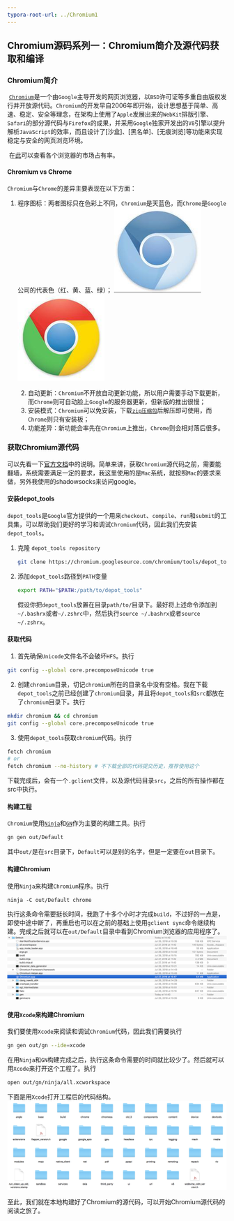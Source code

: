 ```yaml
---
typora-root-url: ../Chromium1
---
```


## Chromium源码系列一：Chromium简介及源代码获取和编译

### Chromium简介

​        [`Chromium`](https://www.chromium.org/Home)是一个由`Google`主导开发的网页浏览器，以`BSD`许可证等多重自由版权发行并开放源代码。`Chromium`的开发早自2006年即开始，设计思想基于简单、高速、稳定、安全等理念，在架构上使用了`Apple`发展出来的`WebKit`排版引擎、`Safari`的部分源代码与`Firefox`的成果，并采用`Google`独家开发出的`V8`引擎以提升解析`JavaScript`的效率，而且设计了[沙盒]、[黑名单]、[无痕浏览]等功能来实现稳定与安全的网页浏览环境。

​	在[此](https://www.netmarketshare.com/)可以查看各个浏览器的市场占有率。

#### Chromium vs Chrome

`Chromium`与`Chrome`的差异主要表现在以下方面：

1. 程序图标：两者图标只在色彩上不同，`Chromium`是天蓝色，而`Chrome`是`Google`公司的代表色（红、黄、蓝、绿）；
   ![chromium logo](./Chromium1/chromium-logo.jpg)
   ![chrome logo](./Chromium1/chrome-logo.jpg)

   2. 自动更新：`Chromium`不开放自动更新功能，所以用户需要手动下载更新，而`Chrome`则可自动脸上`Google`的服务器更新，但新版的推出很慢；
   3. 安装模式：`Chromium`可以免安装，下载[`zip压缩包`](https://www.chromium.org/getting-involved/download-chromium)后解压即可使用，而`Chrome`则只有安装板；
   4. 功能差异：新功能会率先在`Chromium`上推出，`Chrome`则会相对落后很多。

### 获取Chromium源代码

可以先看一下[官方文档](https://chromium.googlesource.com/chromium/src/+/master/docs/mac_build_instructions.md)中的说明。简单来讲，获取`Chromium`源代码之前，需要能翻墙，系统需要满足一定的要求，我这里使用的是`Mac`系统，就按照`Mac`的要求来做，另外我使用的shadowsocks来访问google。

#### 安装depot_tools

`depot_tools`是`Google`官方提供的一个用来`checkout`、`compile`、`run`和`submit`的工具集，可以帮助我们更好的学习和调试`Chromium`代码，因此我们先安装`depot_tools`。

1. 克隆 `depot_tools repository`

   ```sh
   git clone https://chromium.googlesource.com/chromium/tools/depot_tools.git
   ```

2. 添加`depot_tools`路径到`PATH`变量

   ```sh
   export PATH="$PATH:/path/to/depot_tools"
   ```

   假设你把`depot_tools`放置在目录`path/to/`目录下。最好将上述命令添加到`~/.bashrx`或者`~/.zshrc`中，然后执行`source ~/.bashrx`或者`source ~/.zshrx`。

#### 获取代码

1. 首先确保`Unicode`文件名不会破坏`HFS`。执行

```sh
git config --global core.precomposeUnicode true
```

2. 创建`chromium`目录，切记`chromium`所在的目录名中没有空格。我在下载`depot_tools`之前已经创建了`chromium`目录，并且将`depot_tools`和`src`都放在了`chromium`目录下。执行

```sh
mkdir chromium && cd chromium
git config --global core.precomposeUnicode true
```

3. 使用`depot_tools`获取`chromium`代码。执行

```sh
fetch chromium
# or
fetch chromium --no-history # 不下载全部的代码提交历史，推荐使用这个
```

下载完成后，会有一个`.gclient`文件，以及源代码目录`src`，之后的所有操作都在src中执行。

#### 构建工程

`Chromium`使用[`Ninja`](https://ninja-build.org/)和[`GN`](https://chromium.googlesource.com/chromium/src/+/master/tools/gn/docs/quick_start.md)作为主要的构建工具。执行

```sh
gn gen out/Default
```

其中`out/`是在`src`目录下，`Default`可以是别的名字，但是一定要在`out`目录下。

#### 构建Chromium

使用`Ninja`来构建`Chromium`程序。执行

```
ninja -C out/Default chrome
```

执行这条命令需要挺长时间，我跑了十多个小时才完成`build`，不过好的一点是，即使中途中断了，再重启也可以在之前的基础上使用`gclient sync`命令继续构建。完成之后就可以在`out/Default`目录中看到Chromium浏览器的应用程序了。
![chromium build structure](./Chromium1/chromium-build-structure.png)

#### 使用`Xcode`来构建Chromium

我们要使用`Xcode`来阅读和调试`Chromium`代码，因此我们需要执行

```sh
gn gen out/gn --ide=xcode
```

在用`Ninja`和`GN`构建完成之后，执行这条命令需要的时间就比较少了。然后就可以用`Xcode`来打开这个工程了。执行

```sh
open out/gn/ninja/all.xcworkspace
```

下面是用`Xcode`打开工程后的代码结构。![chromium code structure](./Chromium1/code-structure.png)

至此，我们就在本地构建好了Chromium的源代码，可以开始Chromium源代码的阅读之旅了。